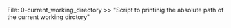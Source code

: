 File: 0-current_working_directory >> "Script to printinig the absolute path of the current working dirctory"
